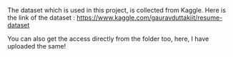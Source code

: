 The dataset which is used in this project, is collected from Kaggle. Here is the link of the dataset : https://www.kaggle.com/gauravduttakiit/resume-dataset

You can also get the access directly from the folder too, here, I have uploaded the same!
